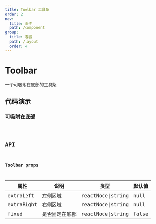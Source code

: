 ```yaml
---
title: Toolbar 工具条
order: 2
nav:
  title: 组件
  path: /component
group:
  title: 容器
  path: /layout
  order: 4
---
```


# Toolbar
一个可吸附在底部的工具条
## 代码演示
### 可吸附在底部
<code src="./demo/demo1.tsx" />

## API
### Toolbar props
| 属性       | 说明           | 类型              | 默认值 |
| ---------- | -------------- | ----------------- | ------ |
| extraLeft  | 左侧区域       | reactNode\|string | null   |
| extraRight | 右侧区域       | reactNode\|string | null   |
| fixed      | 是否固定在底部 | reactNode\|string | false  |